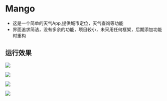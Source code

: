 # Mango
- 这是一个简单的天气App,提供城市定位，天气查询等功能
- 界面追求简洁，没有多余的功能，项目较小，未采用任何框架，后期添加功能时重构


## 运行效果

![](https://github.com/dingdangmao123/Mango/blob/master/demo/s1.jpg)

![](https://github.com/dingdangmao123/Mango/blob/master/demo/s2.jpg)


![](https://github.com/dingdangmao123/Mango/blob/master/demo/s3.jpg)


![](https://github.com/dingdangmao123/Mango/blob/master/demo/s4.jpg)
